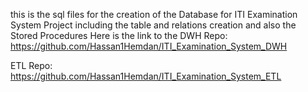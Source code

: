 this is the sql files for the creation of the Database for ITI Examination System Project
including the table and relations creation and also the Stored Procedures
Here is the link to the DWH Repo: https://github.com/Hassan1Hemdan/ITI_Examination_System_DWH

ETL Repo: https://github.com/Hassan1Hemdan/ITI_Examination_System_ETL
